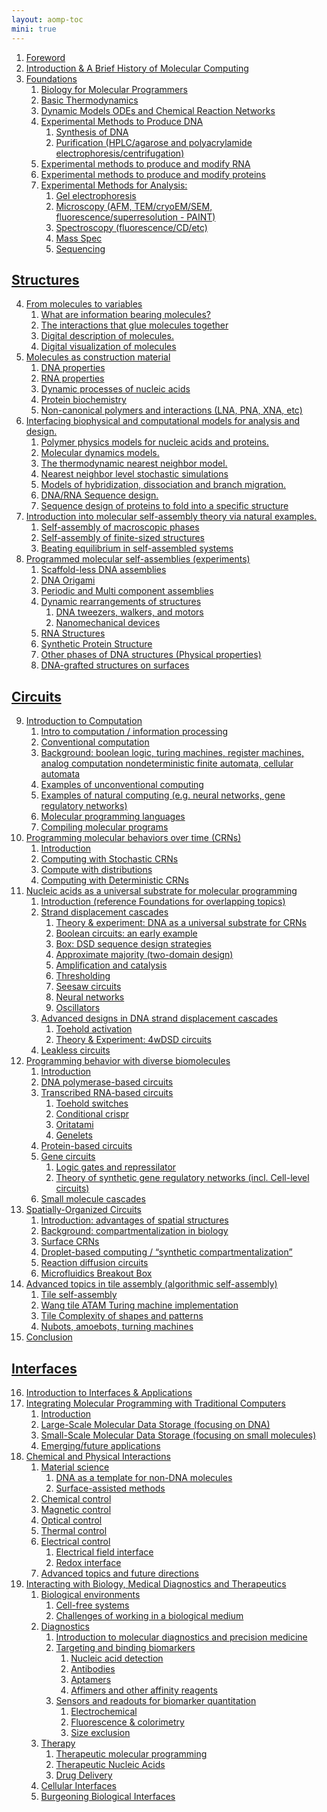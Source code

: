 ```yaml
---
layout: aomp-toc
mini: true
---
```

1. <a name="Foreword" class="tag" href="#Foreword">Foreword</a>
2. <a name="History" class="tag" href="#History">Introduction &amp; A Brief History of Molecular Computing</a>
3. <a name="Foundations" class="tag" href="#Foundations">Foundations</a>
    1. <a name="PrimerBio" class="tag" href="#PrimerBio">Biology for Molecular Programmers</a>
    2. <a name="PrimerThermo" class="tag" href="#PrimerThermo">Basic Thermodynamics</a>
    3. <a name="PrimerODE_CRN" class="tag" href="#PrimerODE_CRN">Dynamic Models ODEs and Chemical Reaction Networks</a>
    4. <a name="MethodDNAProd" class="tag" href="#MethodDNAProd">Experimental Methods to Produce DNA</a>
        1. <a name="MethodDNASynth" class="tag" href="#MethodDNASynth">Synthesis of DNA</a>
        2. <a name="MethodPurif" class="tag" href="#MethodPurif">Purification (HPLC/agarose and polyacrylamide electrophoresis/centrifugation)</a>
    5. <a name="MethodRNAProd" class="tag" href="#MethodRNAProd">Experimental methods to produce and modify RNA</a>
    6. <a name="MethodPepProd" class="tag" href="#MethodPepProd">Experimental methods to produce and modify proteins</a>
    7. <a name="MethodAnalysis" class="tag" href="#MethodAnalysis">Experimental Methods for Analysis:</a>
        1. <a name="MethodGel" class="tag" href="#MethodGel">Gel electrophoresis</a>
        2. <a name="MethodMicrosc" class="tag" href="#MethodMicrosc">Microscopy (AFM, TEM/cryoEM/SEM, fluorescence/superresolution - PAINT)</a>
        3. <a name="MethodSpectrosc" class="tag" href="#MethodSpectrosc">Spectroscopy (fluorescence/CD/etc)</a>
        4. <a name="MethodMassSpec" class="tag" href="#MethodMassSpec">Mass Spec</a>
        5. <a name="MethodSeq" class="tag" href="#MethodSeq">Sequencing</a>

<!--section-->

## <a name="Structures" class="tag" href="#Structures">Structures</a>
4. <a name="Chemistry" class="tag" href="#Chemistry">From molecules to variables</a>
    1. <a name="InfoMols" class="tag" href="#InfoMols">What are information bearing molecules?</a>
    2. <a name="Glue" class="tag" href="#Glue">The interactions that glue molecules together</a>
    3. <a name="MolN" class="tag" href="#MolN">Digital description of molecules.</a>
    4. <a name="MolV" class="tag" href="#MolV">Digital visualization of molecules</a>
5. <a name="Biomolecules" class="tag" href="#Biomolecules">Molecules as construction material</a>
    1. <a name="DNA" class="tag" href="#DNA">DNA properties</a>
    2. <a name="RNA" class="tag" href="#RNA">RNA properties</a>
    3. <a name="DSD" class="tag" href="#DSD">Dynamic processes of nucleic acids</a>
    4. <a name="Protein" class="tag" href="#Protein">Protein biochemistry</a>
    5. <a name="XNA" class="tag" href="#XNA">Non-canonical polymers and interactions (LNA, PNA, XNA, etc)</a>
6. <a name="Biophysics" class="tag" href="#Biophysics">Interfacing biophysical and computational models for analysis and design.</a>
    1. <a name="PP" class="tag" href="#PP">Polymer physics models for nucleic acids and proteins.</a>
    2. <a name="MD" class="tag" href="#MD">Molecular dynamics models.</a>
    3. <a name="NN" class="tag" href="#NN">The thermodynamic nearest neighbor model.</a>
    4. <a name="NLKin" class="tag" href="#NLKin">Nearest neighbor level stochastic simulations</a>
    5. <a name="DLKin" class="tag" href="#DLKin">Models of hybridization, dissociation and branch migration.</a>
    6. <a name="SeqDesign" class="tag" href="#SeqDesign">DNA/RNA Sequence design.</a>
    7. <a name="ProteinDesign" class="tag" href="#ProteinDesign">Sequence design of proteins to fold into a specific structure</a>
7. <a name="SelfAssembly" class="tag" href="#SelfAssembly">Introduction into molecular self-assembly theory via natural examples.</a>
    1. <a name="NatAssemblyMac" class="tag" href="#NatAssemblyMac">Self-assembly of macroscopic phases</a>
    2. <a name="NatAssemblyMic" class="tag" href="#NatAssemblyMic">Self-assembly of finite-sized structures</a>
    3. <a name="NatAssemblyNoneq" class="tag" href="#NatAssemblyNoneq">Beating equilibrium in self-assembled systems</a>
8. <a name="DNAstructures" class="tag" href="#DNAstructures">Programmed molecular self-assemblies (experiments)</a>
    1. <a name="AssembledDNA" class="tag" href="#AssembledDNA">Scaffold-less DNA assemblies</a>
    2. <a name="Origami" class="tag" href="#Origami">DNA Origami</a>
    3. <a name="MultiComponent" class="tag" href="#MultiComponent">Periodic and Multi component assemblies</a>
    4. <a name="DynamicDNA" class="tag" href="#DynamicDNA">Dynamic rearrangements of structures</a>
        1. <a name="DynDNAMotion" class="tag" href="#DynDNAMotion">DNA tweezers, walkers, and motors</a>
        2. <a name="DynDNAMech" class="tag" href="#DynDNAMech">Nanomechanical devices</a>
    5. <a name="ProgrammedRNA" class="tag" href="#ProgrammedRNA">RNA Structures</a>
    6. <a name="ProgrammedProtein" class="tag" href="#ProgrammedProtein">Synthetic Protein Structure</a>
    7. <a name="LiquidDNA" class="tag" href="#LiquidDNA">Other phases of DNA structures (Physical properties)</a>
    8. <a name="SurfaceDNA" class="tag" href="#SurfaceDNA">DNA-grafted structures on surfaces</a>

<!--section-->

## <a name="Circuits" class="tag" href="#Circuits">Circuits</a>
9. <a name="Computation" class="tag" href="#Computation">Introduction to Computation</a>
    1. <a name="Computation_intro" class="tag" href="#Computation_intro">Intro to computation / information processing</a>
    2. <a name="conventionalComp" class="tag" href="#conventionalComp">Conventional computation</a>
    3. <a name="CompBackground" class="tag" href="#CompBackground">Background: boolean logic, turing machines, register machines, analog computation nondeterministic finite automata, cellular automata</a>
    4. <a name="unconventionalComp" class="tag" href="#unconventionalComp">Examples of unconventional computing</a>
    5. <a name="naturalComp" class="tag" href="#naturalComp">Examples of natural computing (e.g. neural networks, gene regulatory networks)</a>
    6. <a name="molprogLang" class="tag" href="#molprogLang">Molecular programming languages</a>
    7. <a name="molprogCompil" class="tag" href="#molprogCompil">Compiling molecular programs</a>
10. <a name="CRN" class="tag" href="#CRN">Programming molecular behaviors over time (CRNs)</a>
    1. <a name="CRN_intro" class="tag" href="#CRN_intro">Introduction</a>
    2. <a name="sCRN" class="tag" href="#sCRN">Computing with Stochastic CRNs</a>
    3. <a name="CRNdistribution" class="tag" href="#CRNdistribution">Compute with distributions</a>
    4. <a name="dCRN" class="tag" href="#dCRN">Computing with Deterministic CRNs</a>
11. <a name="NucleicAcidCircuits" class="tag" href="#NucleicAcidCircuits">Nucleic acids as a universal substrate for molecular programming</a>
    1. <a name="NucleicIntro" class="tag" href="#NucleicIntro">Introduction (reference Foundations for overlapping topics)</a>
    2. <a name="StrandDisplacementCascades" class="tag" href="#StrandDisplacementCascades">Strand displacement cascades</a>
        1. <a name="DNAforCRNs" class="tag" href="#DNAforCRNs">Theory &amp; experiment: DNA as a universal substrate for CRNs</a>
        2. <a name="EarlyBooleanDSD" class="tag" href="#EarlyBooleanDSD">Boolean circuits: an early example</a>
        3. <a name="DSDsequenceDesign" class="tag" href="#DSDsequenceDesign">Box: DSD sequence design strategies</a>
        4. <a name="ApproxMajorityTwoDomain" class="tag" href="#ApproxMajorityTwoDomain">Approximate majority (two-domain design)</a>
        5. <a name="AmplifyCatalyze" class="tag" href="#AmplifyCatalyze">Amplification and catalysis</a>
        6. <a name="Threshold" class="tag" href="#Threshold">Thresholding</a>
        7. <a name="Seesaw" class="tag" href="#Seesaw">Seesaw circuits</a>
        8. <a name="NucleicNeuralNetworks" class="tag" href="#NucleicNeuralNetworks">Neural networks</a>
        9. <a name="Oscillator" class="tag" href="#Oscillator">Oscillators</a>
    3. <a name="NucleicAdvanced" class="tag" href="#NucleicAdvanced">Advanced designs in DNA strand displacement cascades</a>
        1. <a name="ToeholdActivation" class="tag" href="#ToeholdActivation">Toehold activation</a>
        2. <a name="4wDSD" class="tag" href="#4wDSD">Theory &amp; Experiment: 4wDSD circuits</a>
    4. <a name="NucleicLeakless" class="tag" href="#NucleicLeakless">Leakless circuits</a>
12. <a name="EnzymeCircuits" class="tag" href="#EnzymeCircuits">Programming behavior with diverse biomolecules</a>
    1. <a name="EnzymeCircuitsIntro" class="tag" href="#EnzymeCircuitsIntro">Introduction</a>
    2. <a name="PolymeraseCircuits" class="tag" href="#PolymeraseCircuits">DNA polymerase-based circuits</a>
    3. <a name="TranscriptionalCircuits" class="tag" href="#TranscriptionalCircuits">Transcribed RNA-based circuits</a>
        1. <a name="ToeholdSwitches" class="tag" href="#ToeholdSwitches">Toehold switches</a>
        2. <a name="ConditionalCrispr" class="tag" href="#ConditionalCrispr">Conditional crispr</a>
        3. <a name="Oritatami" class="tag" href="#Oritatami">Oritatami</a>
        4. <a name="Genelets" class="tag" href="#Genelets">Genelets</a>
    4. <a name="ProteinCircuits" class="tag" href="#ProteinCircuits">Protein-based circuits</a>
    5. <a name="GeneCircuits" class="tag" href="#GeneCircuits">Gene circuits</a>
        1. <a name="GeneLogicOscillators" class="tag" href="#GeneLogicOscillators">Logic gates and repressilator</a>
        2. <a name="GeneNetworks" class="tag" href="#GeneNetworks">Theory of synthetic gene regulatory networks (incl. Cell-level circuits)</a>
    6. <a name="SmMolCircuits" class="tag" href="#SmMolCircuits">Small molecule cascades</a>
13. <a name="SpatiallyOrganizedCircuits" class="tag" href="#SpatiallyOrganizedCircuits">Spatially-Organized Circuits</a>
    1. <a name="SpatialIntro" class="tag" href="#SpatialIntro">Introduction: advantages of spatial structures</a>
    2. <a name="SpatialBackground" class="tag" href="#SpatialBackground">Background: compartmentalization in biology</a>
    3. <a name="SurfaceCRNs" class="tag" href="#SurfaceCRNs">Surface CRNs</a>
    4. <a name="DropletComputing" class="tag" href="#DropletComputing">Droplet-based computing / “synthetic compartmentalization”</a>
    5. <a name="ReactionDiffusion" class="tag" href="#ReactionDiffusion">Reaction diffusion circuits</a>
    6. <a name="MicrofluidicsBox" class="tag" href="#MicrofluidicsBox">Microfluidics Breakout Box</a>
14. <a name="AdvancedAssembly" class="tag" href="#AdvancedAssembly">Advanced topics in tile assembly (algorithmic self-assembly)</a>
    1. <a name="TileAssembly" class="tag" href="#TileAssembly">Tile self-assembly</a>
    2. <a name="WangTile" class="tag" href="#WangTile">Wang tile ATAM Turing machine implementation</a>
    3. <a name="TileComplexity" class="tag" href="#TileComplexity">Tile Complexity of shapes and patterns</a>
    4. <a name="ActiveAssembly" class="tag" href="#ActiveAssembly">Nubots, amoebots, turning machines</a>
15. <a name="CircuitsConclusion" class="tag" href="#CircuitsConclusion">Conclusion</a>

<!--section-->

## <a name="Interfaces" class="tag" href="#Interfaces">Interfaces</a>
16. <a name="IntIntro" class="tag" href="#IntIntro">Introduction to Interfaces &amp; Applications</a>
17. <a name="CompInt" class="tag" href="#CompInt">Integrating Molecular Programming with Traditional Computers</a>
    1. <a name="CompIntIntro" class="tag" href="#CompIntIntro">Introduction</a>
    2. <a name="LgDataStorage" class="tag" href="#LgDataStorage">Large-Scale Molecular Data Storage (focusing on DNA)</a>
    3. <a name="SmDataStorage" class="tag" href="#SmDataStorage">Small-Scale Molecular Data Storage (focusing on small molecules)</a>
    4. <a name="CompIntFuture" class="tag" href="#CompIntFuture">Emerging/future applications</a>
18. <a name="ChemPhysInt" class="tag" href="#ChemPhysInt">Chemical and Physical Interactions</a>
    1. <a name="Material" class="tag" href="#Material">Material science</a>
        1. <a name="DNATemplate" class="tag" href="#DNATemplate">DNA as a template for non-DNA molecules</a>
        2. <a name="SurfaceAssist" class="tag" href="#SurfaceAssist">Surface-assisted methods</a>
    2. <a name="ChemCtrl" class="tag" href="#ChemCtrl">Chemical control</a>
    3. <a name="MagCtrl" class="tag" href="#MagCtrl">Magnetic control</a>
    4. <a name="OptCtrl" class="tag" href="#OptCtrl">Optical control</a>
    5. <a name="ThemCtrl" class="tag" href="#ThemCtrl">Thermal control</a>
    6. <a name="ElecCtrl" class="tag" href="#ElecCtrl">Electrical control</a>
        1. <a name="ElecCtrlField" class="tag" href="#ElecCtrlField">Electrical field interface</a>
        2. <a name="ElecCtrlRedox" class="tag" href="#ElecCtrlRedox">Redox interface</a>
    7. <a name="ChemPhysAdv" class="tag" href="#ChemPhysAdv">Advanced topics and future directions</a>
19. <a name="BioInt" class="tag" href="#BioInt">Interacting with Biology, Medical Diagnostics and Therapeutics</a>
    1. <a name="BioEnv" class="tag" href="#BioEnv">Biological environments</a>
        1. <a name="CellFree" class="tag" href="#CellFree">Cell-free systems</a>
        2. <a name="BioChall" class="tag" href="#BioChall">Challenges of working in a biological medium</a>
    2. <a name="Diag" class="tag" href="#Diag">Diagnostics</a>
        1. <a name="DiagIntro" class="tag" href="#DiagIntro">Introduction to molecular diagnostics and precision medicine</a>
        2. <a name="BiomarkerDetect" class="tag" href="#BiomarkerDetect">Targeting and binding biomarkers</a>
            1. <a name="NucDetect" class="tag" href="#NucDetect">Nucleic acid detection</a>
            2. <a name="AntibodyDetect" class="tag" href="#AntibodyDetect">Antibodies</a>
            3. <a name="AptamerDetect" class="tag" href="#AptamerDetect">Aptamers</a>
            4. <a name="AffimerDetect" class="tag" href="#AffimerDetect">Affimers and other affinity reagents</a>
        3. <a name="BioSense" class="tag" href="#BioSense">Sensors and readouts for biomarker quantitation</a>
            1. <a name="ElectroSense" class="tag" href="#ElectroSense">Electrochemical</a>
            2. <a name="FluorColSense" class="tag" href="#FluorColSense">Fluorescence &amp; colorimetry</a>
            3. <a name="SizeExcluSense" class="tag" href="#SizeExcluSense">Size exclusion</a>
    3. <a name="Therapy" class="tag" href="#Therapy">Therapy</a>
        1. <a name="TherMolProg" class="tag" href="#TherMolProg">Therapeutic molecular programming</a>
        2. <a name="NucAcidTher" class="tag" href="#NucAcidTher">Therapeutic Nucleic Acids</a>
        3. <a name="DrugDel" class="tag" href="#DrugDel">Drug Delivery</a>
    4. <a name="CellInt" class="tag" href="#CellInt">Cellular Interfaces</a>
    5. <a name="BurBioInt" class="tag" href="#BurBioInt">Burgeoning Biological Interfaces</a>

